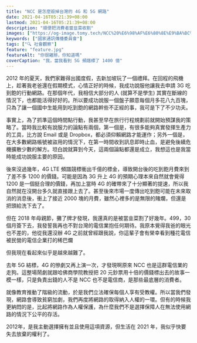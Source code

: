 ```yaml
---
title: "NCC 是怎麼毀掉台灣的 4G 和 5G 網路"
date: 2021-04-16T05:21:39+08:00
lastmod: 2021-04-16T05:21:39+08:00
description: "順便把消費者當韭菜收割"
images: ["https://og-image.tomy.tech/NCC%20%E6%98%AF%E6%80%8E%E9%BA%BC%E6%AF%80%E6%8E%89%E5%8F%B0%E7%81%A3%E7%9A%84%204G%20%E5%92%8C%205G%20%E7%B6%B2%E8%B7%AF.png?theme=dracula&md=1&fontSize=100px&images=https%3A%2F%2Ftomy.me%2Ftomy-circle-white.png"]
keywords: ["國家通訊傳播委員會"]
tags: ["🔍 社會觀察"]
feature: "feature.jpg"
featureAlt: "你很雞掰，你知道嗎"
coverCaption: "我，當我看到 5G 頻譜標了 1400 億"
---
```


2012 年的夏天，我們家難得出國度假，去新加坡玩了一個禮拜。在回程的飛機上，趁著我老爸還在假期模式，心情正好的時候，我成功說服他讓我去申請 3G 吃到飽的行動網路。在那個年代，我相信大部分的人 (就算不是學生) 其實在斷線的情況下，也都能活得好好的。所以要成功說服一個盤子願意每個月多花八九百塊，只為了讓一個國中生能用到吃到飽的網路幹些不正經的事，我可是下了不少功夫。

事實上，為了抓準這個時間點行動，我甚至早在旅行行程規劃前就開始預謀我的策略了。當時我比較有說服力的論點有兩個，第一個是，有很多能夠真實發揮生產力的工具，比方說 Email 或是 Dropbox，都必須仰賴網路才能運作；另外一個是，在大多數網路帳號被盜用的情況下，在第一時間收到訊息即時止血，是避免後續危機擴散少數的解方。坦白說就算到今天，這兩個論點都還是成立，我想這也是我當時能成功說服主要的原因。

後來沒過幾年，4G LTE 頻譜競標衝出千億的標金，導致開台後的吃到飽月費來到了差不多 1200 的價錢。可能是因為 3G 升上 4G 的預期心理本來自然就會覺得 1200 是一個挺合理的價錢，再加上當時 4G 的確帶來了十分顯著的提速，所以我自然就在沒開台多久就直接跟上去了。甚至後來市場一度傳出吃到飽可能在未來取消的消息後，衝上了接近 2000 塊的月費，雖然心裡多的是無限的賭爛，但還是把頭給洗下去了。

但在 2018 年母親節，攤了牌才發現，我還真的是被當韭菜割了好幾年。499，30個月簽下去，我發誓我再也不對台灣的電信業抱任何期待。我原本覺得我爸的眼光也不差的，他從我還沒辦 4G 之前就曾經跟我說，你這輩子會有榮幸看到種花電信被民營的電信企業打的稀巴爛

但我現在看起來似乎是越來越難了。

去年 5G 結標，4G 的慘劇又再上演一次，才發現啊原來 NCC 也是這群電信業的走狗。這整場鬧劇就跟哈佛商學院教授把 20 元鈔票用十倍的價錢標出去的故事一模一樣，只是負責出錢的人不是 NCC 也不是電信商，是那些最底層的消費者。

就像教育推動了階級的流動，於是我們立法確保每個人享有受教權。所以當我們發現，網路會導致貧窮加劇，我們再度將網路的取得納入人權的一環。但有的時候我更納悶的是，比起將網路作為人權保護，為什麼我們不是選擇保障人在無法使用網路的情況下公平的存活。

2012年，是我主動選擇擁有並且使用這項資源，但生活在 2021 年，我似乎快要失去放棄的權利了。
